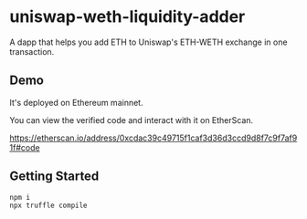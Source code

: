 # uniswap-weth-liquidity-adder

A dapp that helps you add ETH to Uniswap's ETH-WETH exchange in one transaction.

## Demo

It's deployed on Ethereum mainnet.

You can view the verified code and interact with it on EtherScan.

https://etherscan.io/address/0xcdac39c49715f1caf3d36d3ccd9d8f7c9f7af91f#code

## Getting Started

```
npm i
npx truffle compile
```
